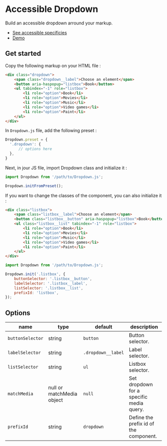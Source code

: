# Accessible Dropdown

Build an accessible dropdown arround your markup.

* [See accessible specificies](https://www.w3.org/TR/wai-aria-practices-1.1/examples/listbox/listbox-collapsible.html)
* [Demo](https://codepen.io/beapi/full/VwQbYqN)

## Get started

Copy the following markup on your HTML file :

```html
<div class="dropdown">
    <span class="dropdown__label">Choose an element</span>
    <button aria-haspopup="listbox">Book</button>
    <ul tabindex="-1" role="listbox">
        <li role="option">Book</li>
        <li role="option">Movies</li>
        <li role="option">Music</li>
        <li role="option">Video games</li>
        <li role="option">Paint</li>
    </ul>
</div>
```

In `Dropdown.js` file, add the following preset :
```js
Dropdown.preset = {
  '.dropdown': {
      // options here
  },
}
```

Next, in jour JS file, import Dropdown class and initialize it :
```js
import Dropdown from '/path/to/Dropdown.js';

Dropdown.initFromPreset();
```

If you want to change the classes of the component, you can also initialize it :
```html
<div class="listbox">
    <span class="listbox__label">Choose an element</span>
    <button class="listbox__button" aria-haspopup="listbox">Book</button>
    <ul class="listbox__list" tabindex="-1" role="listbox">
        <li role="option">Book</li>
        <li role="option">Movies</li>
        <li role="option">Music</li>
        <li role="option">Video games</li>
        <li role="option">Paint</li>
    </ul>
</div>
```

```js
import Dropdown from '/path/to/Dropdown.js';

Dropdown.init('.listbox', {
    buttonSelector: '.listbox__button',
    labelSelector: '.listbox__label',
    listSelector: '.listbox__list',
    prefixId: 'listbox',
});
```

## Options

| name             | type                      | default            | description                              |
|------------------|---------------------------|--------------------|------------------------------------------|
| `buttonSelector` | string                    | `button`           | Button selector.                         |
| `labelSelector`  | string                    | `.dropdown__label` | Label selector.                          |
| `listSelector`   | string                    | `ul`               | Listbox selector.                        |
| `matchMedia`     | null or matchMedia object | `null`             | Set dropdown for a specific media query. |
| `prefixId`       | string                    | `dropdown`         | Define the prefix id of the component.   |